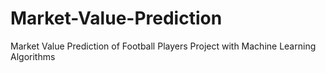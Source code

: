 # Market-Value-Prediction
Market Value Prediction of Football Players Project with Machine Learning Algorithms
